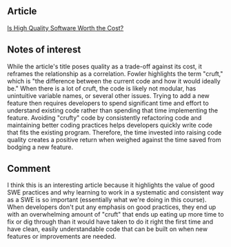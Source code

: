 ## Article
[Is High Quality Software Worth the Cost?](https://martinfowler.com/articles/is-quality-worth-cost.html)

## Notes of interest
While the article's title poses quality as a trade-off against its cost, it reframes the relationship as a correlation. Fowler highlights the term "cruft," which is "the difference between the current code and how it would ideally be." When there is a lot of cruft, the code is likely not modular, has unintuitive variable names, or several other issues. Trying to add a new feature then requires developers to spend significant time and effort to understand existing code rather than spending that time implementing the feature. Avoiding "crufty" code by consistently refactoring code and maintaining better coding practices helps developers quickly write code that fits the existing program. Therefore, the time invested into raising code quality creates a positive return when weighed against the time saved from bodging a new feature.

## Comment

I think this is an interesting article because it highlights the value of good SWE practices and why learning to work in a systematic and consistent way as a SWE is so important (essentially what we're doing in this course). When developers don't put any emphasis on good practices, they end up with an overwhelming amount of "cruft" that ends up eating up more time to fix or dig through than it would have taken to do it right the first time and have clean, easily understandable code that can be built on when new features or improvements are needed. 